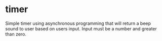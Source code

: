 # timer
Simple timer using asynchronous programming that will return a beep sound to user based on users input. Input must be a number and greater than zero.
